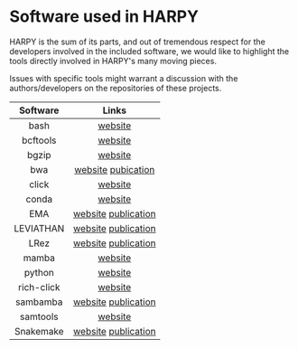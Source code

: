 # Software used in HARPY
HARPY is the sum of its parts, and out of tremendous respect for the developers involved in the included software, we would like to highlight the tools directly involved in HARPY's many moving pieces.

Issues with specific tools might warrant a discussion with the authors/developers on the repositories of these projects.

| Software      | Links |
|      :---:    |  :---:|
| bash          |[website](https://www.gnu.org/software/bash/)|
| bcftools      |  [website](https://samtools.github.io/bcftools/bcftools.html)  |
| bgzip         |  [website](http://www.htslib.org/doc/bgzip.html) |
| bwa           |  [website](https://github.com/lh3/bwa) [pubication](http://arxiv.org/abs/1303.3997) |
| click         |  [website](https://github.com/pallets/click) |
| conda         |  [website](https://github.com/conda) |
| EMA           |  [website](https://github.com/arshajii/ema) [publication](https://www.biorxiv.org/content/early/2017/11/16/220236) |
| LEVIATHAN     |  [website](https://github.com/morispi/LEVIATHAN) [publication](https://doi.org/10.1101/2021.03.25.437002) |
| LRez          |  [website](https://github.com/morispi/LRez) [publication](https://academic.oup.com/bioinformaticsadvances/article/1/1/vbab022/6375438?login=false)|
| mamba         |  [website](https://github.com/mamba-org/mamba) |
| python        |  [website](https://www.python.org/) |
| rich-click    |  [website](https://github.com/ewels/rich-click) |
| sambamba      |  [website](https://github.com/biod/sambamba) [publication](https://doi.org/10.1093/bioinformatics/btv098)|
| samtools      |  [website](http://www.htslib.org/) |
| Snakemake     |  [website](https://github.com/snakemake/snakemake) [publication](https://f1000research.com/articles/10-33/v1)|